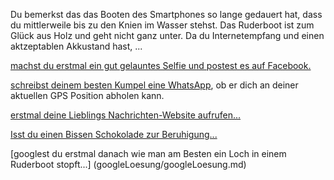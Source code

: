 Du bemerkst das das Booten des Smartphones so lange gedauert hat, 
dass du mittlerweile bis zu den Knien im Wasser stehst.
Das Ruderboot ist zum Glück aus Holz und geht nicht ganz unter.
Da du Internetempfang und einen aktzeptablen Akkustand hast, ...

[machst du erstmal ein gut gelauntes Selfie und postest es auf Facebook.](../Rettung/Facebook/Facebook.md)

[schreibst deinem besten Kumpel eine WhatsApp](../Rettung/Kumpel/Kumpel.md),
ob er dich an deiner aktuellen GPS Position abholen kann.

[erstmal deine Lieblings Nachrichten-Website aufrufen...](Internet.md)

[Isst du einen Bissen Schokolade zur Beruhigung...](../../Essen/Schokolade/Schokolade.md)

[googlest du erstmal danach wie man am Besten ein Loch in einem Ruderboot stopft...] (googleLoesung/googleLoesung.md)